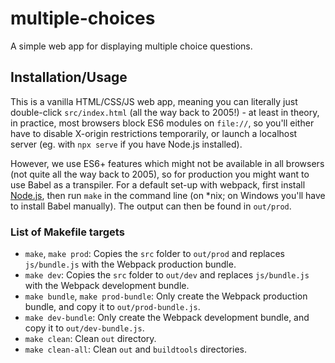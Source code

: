 # multiple-choices
A simple web app for displaying multiple choice questions.

## Installation/Usage
This is a vanilla HTML/CSS/JS web app, meaning you can literally just double-click `src/index.html` (all the way back to 2005!)  - at least in theory, in practice, most browsers block ES6 modules on `file://`, so you'll either have to disable X-origin restrictions temporarily, or launch a localhost server (eg. with `npx serve` if you have Node.js installed).

However, we use ES6+ features which might not be available in all browsers (not quite all the way back to 2005), so for production you might want to use Babel as a transpiler. For a default set-up with webpack, first install [Node.js](http://nodejs.org), then run `make` in the command line (on \*nix; on Windows you'll have to install Babel manually). The output can then be found in `out/prod`.

### List of Makefile targets
- `make`, `make prod`: Copies the `src` folder to `out/prod` and replaces `js/bundle.js` with the Webpack production bundle.
- `make dev`: Copies the `src` folder to `out/dev` and replaces `js/bundle.js` with the Webpack development bundle.
- `make bundle`, `make prod-bundle`: Only create the Webpack production bundle, and copy it to `out/prod-bundle.js`.
- `make dev-bundle`: Only create the Webpack development bundle, and copy it to `out/dev-bundle.js`.
- `make clean`: Clean `out` directory.
- `make clean-all`: Clean `out` and `buildtools` directories.

